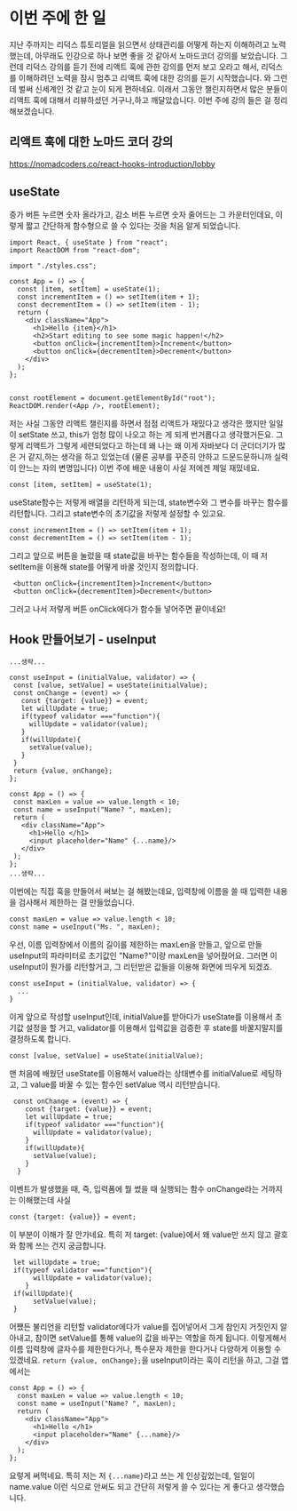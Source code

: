 # 이번 주에 한 일
지난 주까지는 리덕스 튜토리얼을 읽으면서 상태관리를 어떻게 하는지 이해하려고 노력했는데, 아무래도 인강으로 하나 보면 좋을 것 같아서 노마드코더 강의를 보았습니다.
그런데 리덕스 강의를 듣기 전에 리액트 훅에 관한 강의를 먼저 보고 오라고 해서, 리덕스를 이해하려던 노력을 잠시 멈추고 리액트 훅에 대한 강의를 듣기 시작했습니다. 
와 그런데 벌써 신세계인 것 같고 눈이 되게 편하네요. 이래서 그동안 챌린지하면서 많은 분들이 리액트 훅에 대해서 리뷰하셨던 거구나,하고 깨달았습니다. 이번 주에 강의 들은 걸 정리해보겠습니다.

## 리액트 훅에 대한 노마드 코더 강의
https://nomadcoders.co/react-hooks-introduction/lobby

## useState
증가 버튼 누르면 숫자 올라가고, 감소 버튼 누르면 숫자 줄어드는 그 카운터인데요, 이렇게 짧고 간단하게 함수형으로 쓸 수 있다는 것을 처음 알게 되었습니다. 
```
import React, { useState } from "react";
import ReactDOM from "react-dom";

import "./styles.css";

const App = () => {
  const [item, setItem] = useState(1);
  const incrementItem = () => setItem(item + 1);
  const decrementItem = () => setItem(item - 1);
  return (
    <div className="App">
      <h1>Hello {item}</h1>
      <h2>Start editing to see some magic happen!</h2>
      <button onClick={incrementItem}>Increment</button>
      <button onClick={decrementItem}>Decrement</button>
    </div>
  );
};


const rootElement = document.getElementById("root");
ReactDOM.render(<App />, rootElement);
```
저는 사실 그동안 리액트 챌린지를 하면서 점점 리액트가 재밌다고 생각은 했지만 일일이 setState 쓰고, this가 엄청 많이 나오고 하는 게 되게 번거롭다고 생각했거든요. 
그렇게 리액트가 그렇게 세련되었다고 하는데 왜 나는 왜 이게 자바보다 더 군더더기가 많은 거 같지,하는 생각을 하고 있었는데 (물론 공부를 꾸준히 안하고 드문드문하니까 실력이 안느는 자의 변명입니다) 
이번 주에 배운 내용이 사실 저에겐 제일 재밌네요.

```
const [item, setItem] = useState(1);
```
useState함수는 저렇게 배열을 리턴하게 되는데, state변수와 그 변수를 바꾸는 함수를 리턴합니다. 그리고 state변수의 초기값을 저렇게 설정할 수 있고요. 

```
const incrementItem = () => setItem(item + 1);
const decrementItem = () => setItem(item - 1);
```
그리고 앞으로 버튼을 눌렀을 때 state값을 바꾸는 함수들을 작성하는데, 이 때 저 setItem을 이용해 state를 어떻게 바꿀 것인지 정의합니다.
```
 <button onClick={incrementItem}>Increment</button>
 <button onClick={decrementItem}>Decrement</button>
 ```
 그러고 나서 저렇게 버튼 onClick에다가 함수들 넣어주면 끝이네요! 
 
 ## Hook 만들어보기 - useInput
 ```
...생략...

const useInput = (initialValue, validator) => {
  const [value, setValue] = useState(initialValue);
  const onChange = (event) => {
    const {target: {value}} = event;    
    let willUpdate = true;
    if(typeof validator ==="function"){
      willUpdate = validator(value);
    }
    if(willUpdate){
      setValue(value);
    }
  }  
  return {value, onChange};
};

const App = () => {
  const maxLen = value => value.length < 10;
  const name = useInput("Name? ", maxLen);
  return (
    <div className="App">
      <h1>Hello </h1>
      <input placeholder="Name" {...name}/>
    </div>
  );
};
...생략...
```
이번에는 직접 훅을 만들어서 써보는 걸 해봤는데요, 입력창에 이름을 쓸 때 입력한 내용을 검사해서 제한하는 걸 만들었습니다.
```
const maxLen = value => value.length < 10;
const name = useInput("Ms. ", maxLen);
```
우선, 이름 입력창에서 이름의 길이를 제한하는 maxLen을 만들고, 앞으로 만들 useInput의 파라미터로 초기값인 "Name?"이랑 maxLen을 넣어줬어요.
그러면 이 useInput이 뭔가를 리턴할거고, 그 리턴받은 값들을 이용해 화면에 띄우게 되겠죠. 
```
const useInput = (initialValue, validator) => { 
  ...
}
```
이게 앞으로 작성할 useInput인데, initialValue를 받아다가 useState를 이용해서 초기값 설정을 할 거고, validator를 이용해서 입력값을 검증한 후 state를 바꿀지말지를 결정하도록 합니다.
```
const [value, setValue] = useState(initialValue);
```
맨 처음에 배웠던 useState를 이용해서 value라는 상태변수를 initialValue로 세팅하고, 그 value를 바꿀 수 있는 함수인 setValue 역시 리턴받습니다.
```
 const onChange = (event) => {
    const {target: {value}} = event;    
    let willUpdate = true;
    if(typeof validator ==="function"){
      willUpdate = validator(value);
    }
    if(willUpdate){
      setValue(value);
    }
  }  
```
이벤트가 발생했을 때, 즉, 입력폼에 뭘 썼을 때 실행되는 함수 onChange라는 거까지는 이해했는데 사실 
```
const {target: {value}} = event;  
```
이 부분이 이해가 잘 안가네요. 특히 저 target: {value}에서 왜 value만 쓰지 않고 괄호와 함께 쓰는 건지 궁금합니다. 
```
 let willUpdate = true;
 if(typeof validator ==="function"){
      willUpdate = validator(value);
    }
 if(willUpdate){
      setValue(value);
 }
```
어쨌든 불리언을 리턴할 validator에다가 value를 집어넣어서 그게 참인지 거짓인지 알아내고, 참이면 setValue를 통해 value의 값을 바꾸는 역할을 하게 됩니다. 
이렇게해서 이름 입력창에 글자수를 제한한다거나, 특수문자 제한을 한다거나 다양하게 이용할 수 있겠네요. 
`return {value, onChange};`을 useInput이라는 훅이 리턴을 하고, 그걸 앱에서는 
```
const App = () => {
  const maxLen = value => value.length < 10;
  const name = useInput("Name? ", maxLen);
  return (
    <div className="App">
      <h1>Hello </h1>
      <input placeholder="Name" {...name}/>
    </div>
  );
};
```
요렇게 써먹네요. 특히 저는 저 `{...name}`라고 쓰는 게 인상깊었는데, 일일이 name.value 이런 식으로 안써도 되고 간단히 저렇게 쓸 수 있다는 게 좋다고 생각했습니다. 
